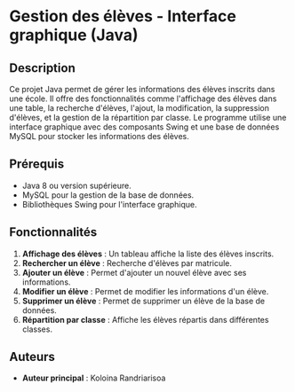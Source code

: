 # Gestion des élèves - Interface graphique (Java)

## Description

Ce projet Java permet de gérer les informations des élèves inscrits dans une école. Il offre des fonctionnalités comme l'affichage des élèves dans une table, la recherche d'élèves, l'ajout, la modification, la suppression d'élèves, et la gestion de la répartition par classe. Le programme utilise une interface graphique avec des composants Swing et une base de données MySQL pour stocker les informations des élèves.

## Prérequis

- Java 8 ou version supérieure.
- MySQL pour la gestion de la base de données.
- Bibliothèques Swing pour l'interface graphique.

## Fonctionnalités

1. **Affichage des élèves** : Un tableau affiche la liste des élèves inscrits.
2. **Rechercher un élève** : Recherche d'élèves par matricule.
3. **Ajouter un élève** : Permet d'ajouter un nouvel élève avec ses informations.
4. **Modifier un élève** : Permet de modifier les informations d'un élève.
5. **Supprimer un élève** : Permet de supprimer un élève de la base de données.
6. **Répartition par classe** : Affiche les élèves répartis dans différentes classes.

## Auteurs

- **Auteur principal** : Koloina Randriarisoa

